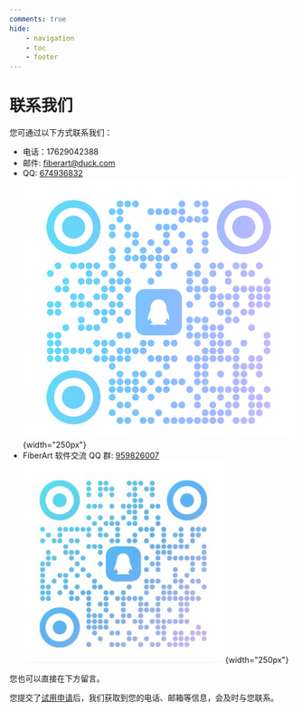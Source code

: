 ```yaml
---
comments: true
hide:
    - navigation
    - toc
    - footer
---
```


# 联系我们

您可通过以下方式联系我们：

- 电话：17629042388
- 邮件: <fiberart@duck.com>
- QQ: [674936832](mqqwpa://im/chat?chat_type=wpa&uin=674936831)  
    ![qq](./assets/qq.png){width="250px"}
- FiberArt 软件交流 QQ 群: [959826007](https://qm.qq.com/q/4qmMJzRYt2)  
    ![FiberArt 软件交流](./assets/qq_group.jpg){width="250px"}

您也可以直接在下方留言。

您提交了[试用申请](./trial/index.md)后，我们获取到您的电话、邮箱等信息，会及时与您联系。

